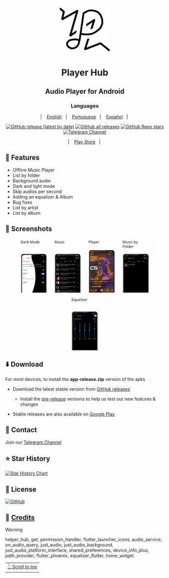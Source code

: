 <div align="center">

<img width="" src="fastlane/App.png"  width=160 height=160  align="center">

# Player Hub

## Audio Player for Android

### Languages

&nbsp;&nbsp;| &nbsp;&nbsp;
<a href="#">English</a>
&nbsp;&nbsp;| &nbsp;&nbsp;
<a href="#">Portuguese</a>
&nbsp;&nbsp;| &nbsp;&nbsp;
<a href="#">Español</a>
&nbsp;&nbsp;| &nbsp;&nbsp;

[![GitHub release (latest by date)](https://img.shields.io/github/v/release/LucasLixo/Player-Hub?color=black&label=Stable&logo=github)](https://github.com/LucasLixo/Player-Hub/releases/latest/)
[![GitHub all releases](https://img.shields.io/github/downloads/LucasLixo/Player-Hub/total?label=Downloads&logo=github)](https://github.com/LucasLixo/Player-Hub/releases/)
[![GitHub Repo stars](https://img.shields.io/github/stars/LucasLixo/Player-Hub?style=flat&logo=data%3Aimage%2Fsvg%2Bxml%3Bbase64%2CPD94bWwgdmVyc2lvbj0iMS4wIiBlbmNvZGluZz0idXRmLTgiPz4KPHN2ZyBoZWlnaHQ9IjI0IiB2aWV3Qm94PSIwIC05NjAgOTYwIDk2MCIgd2lkdGg9IjI0IiB4bWxucz0iaHR0cDovL3d3dy53My5vcmcvMjAwMC9zdmciPgogIDxwYXRoIGQ9Im0zNTQtMjQ3IDEyNi03NiAxMjYgNzctMzMtMTQ0IDExMS05Ni0xNDYtMTMtNTgtMTM2LTU4IDEzNS0xNDYgMTMgMTExIDk3LTMzIDE0M1pNMjMzLTgwbDY1LTI4MUw4MC01NTBsMjg4LTI1IDExMi0yNjUgMTEyIDI2NSAyODggMjUtMjE4IDE4OSA2NSAyODEtMjQ3LTE0OUwyMzMtODBabTI0Ny0zNTBaIiBzdHlsZT0iZmlsbDogcmdiKDI0NSwgMjI3LCA2Nik7Ii8%2BCjwvc3ZnPg%3D%3D&color=%23f8e444)](https://github.com/LucasLixo/Player-Hub/stargazers)
[![Telegram Channel](https://img.shields.io/badge/Telegram-LucasLixo-blue?style=flat&logo=telegram)](https://t.me/LukasAngo)

&nbsp;&nbsp;| &nbsp;&nbsp;
<a href="https://play.google.com/store/apps/details?id=hub.player.listen">Play Store</a>
&nbsp;&nbsp;| &nbsp;&nbsp;

</div>

## 📖 Features

- Offline Music Player
- List by folder
- Background audio
- Dark and light mode
- Skip audios per second
- Adding an equalizer & Album
- Bug fixes
- List by artist
- List by album

## 📱 Screenshots

<div style="display: flex; flex-wrap: wrap; gap: 10px; justify-content: center;">
  <img src="./fastlane/en-us/Screenshots (1).png" alt="Screenshot 1" style="margin: 1px;" width="19%" />
  <img src="./fastlane/en-us/Screenshots (2).png" alt="Screenshot 2" style="margin: 1px;" width="19%" />
  <img src="./fastlane/en-us/Screenshots (3).png" alt="Screenshot 3" style="margin: 1px;" width="19%" />
  <img src="./fastlane/en-us/Screenshots (4).png" alt="Screenshot 4" style="margin: 1px;" width="19%" />
  <img src="./fastlane/en-us/Screenshots (5).png" alt="Screenshot 5" style="margin: 1px;" width="19%" />
</div>

## ⬇️ Download

For most devices, to install the **app-release.zip** version of the apks

- Download the latest stable version from [GitHub releases](https://github.com/LucasLixo/Player-Hub/releases/latest)
  - Install the [pre-release](https://github.com/LucasLixo/Player-Hub/releases/) versions to help us test out new features & changes

- Stable releases are also available on [Google Play](https://play.google.com/store/apps/details?id=hub.player.listen)

## 💬 Contact

Join our [Telegram Channel](https://t.me/LukasAngo) 

## ⭐️ Star History

[![Star History Chart](https://api.star-history.com/svg?repos=LucasLixo/Player-Hub&type=Timeline)](https://star-history.com/#LucasLixo/Player-Hub&Timeline)

## 📃 License

[![GitHub](https://img.shields.io/github/license/LucasLixo/Player-Hub?style=for-the-badge)](https://github.com/LucasLixo/Player-Hub/blob/main/LICENSE)

## 🧱 [Credits](./pubspec.yaml)

>[!Warning]
>
>helper_hub,
>get,
>permission_handler,
>flutter_launcher_icons,
>audio_service,
>on_audio_query,
>just_audio,
>just_audio_background,
>just_audio_platform_interface,
>shared_preferences,
>device_info_plus,
>path_provider,
>flutter_phoenix,
>equalizer_flutter,
>home_widget.

<div align="right">
<table><td>
<a href="#start-of-content">👆 Scroll to top</a>
</td></table>
</div>